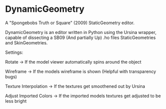 # DynamicGeometry
A "Spongebobs Truth or Square" (2009) StaticGeometry editor.

DynamicGeometry is an editor written in Python using the Ursina wrapper, capable of dissecting a SB09 (And partially Up) .ho files StaticGeometries and SkinGeometries.


Settings:

Rotate -> If the model viewer automatically spins around the object

Wireframe -> If the models wireframe is shown (Helpful with transparency bugs)

Texture Interpolation -> If the textures get smoothened out by Ursina



Adjust Imported Colors -> If the imported models textures get adjusted to be less bright

